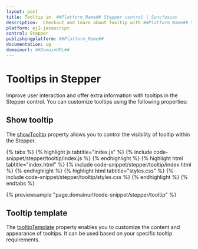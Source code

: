 ```yaml
---
layout: post
title: Tooltip in  ##Platform_Name## Stepper control | Syncfusion
description:  Checkout and learn about Tooltip with ##Platform_Name## Stepper control of Syncfusion Essential JS 2 and more details.
platform: ej2-javascript
control: Stepper
publishingplatform: ##Platform_Name##
documentation: ug
domainurl: ##DomainURL##
---
```


# Tooltips in Stepper

Improve user interaction and offer extra information with tooltips in the Stepper control. You can customize tooltips using the following properties:

## Show tooltip

The [showTooltip](https://ej2.syncfusion.com/javascript/documentation/api/stepper#showtooltip) property allows you to control the visibility of tooltip within the Stepper.

{% tabs %}
{% highlight js tabtitle="index.js" %}
{% include code-snippet/stepper/tooltip/index.js %}
{% endhighlight %}
{% highlight html tabtitle="index.html" %}
{% include code-snippet/stepper/tooltip/index.html %}
{% endhighlight %}
{% highlight html tabtitle="styles.css" %}
{% include code-snippet/stepper/tooltip/styles.css %}
{% endhighlight %}
{% endtabs %}

{% previewsample "page.domainurl/code-snippet/stepper/tooltip" %}

## Tooltip template

The [tooltipTemplate](https://ej2.syncfusion.com/javascript/documentation/api/stepper#tooltiptemplate) property enables you to customize the content and appearance of tooltips. It can be used based on your specific tooltip requirements.